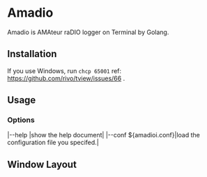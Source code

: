 # Amadio
Amadio is AMAteur raDIO logger on Terminal by Golang.

## Installation
If you use Windows, run `chcp 65001` ref: https://github.com/rivo/tview/issues/66 .

## Usage

### Options
|--help |show the help document|
|--conf ${amadioi.conf}|load the configuration file you specifed.|

## Window Layout
